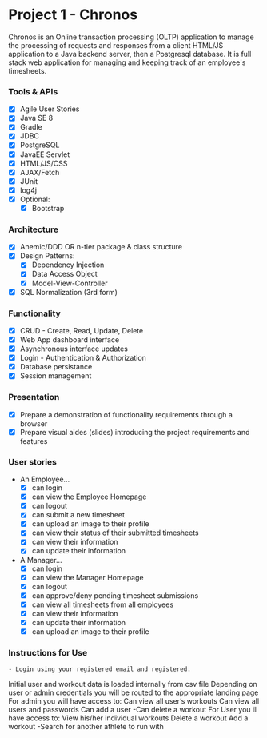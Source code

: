# Project 1 - Chronos
Chronos is an Online transaction processing (OLTP) application to manage the processing of requests and responses from a client HTML/JS application to a Java backend server, then a Postgresql database. It is full stack web application for managing and keeping track of an employee's timesheets.

### Tools & APIs
- [x] Agile User Stories
- [x] Java SE 8
- [x] Gradle
- [x] JDBC
- [x] PostgreSQL
- [x] JavaEE Servlet
- [x] HTML/JS/CSS
- [x] AJAX/Fetch
- [x] JUnit
- [x] log4j
- [x] Optional:
    - [x] Bootstrap

### Architecture
- [x] Anemic/DDD OR n-tier package & class structure
- [x] Design Patterns:
    - [x] Dependency Injection
    - [x] Data Access Object
    - [x] Model-View-Controller
- [x] SQL Normalization (3rd form)

### Functionality
- [x] CRUD - Create, Read, Update, Delete
- [x] Web App dashboard interface
- [x] Asynchronous interface updates
- [x] Login - Authentication & Authorization
- [x] Database persistance
- [x] Session management

### Presentation
- [x] Prepare a demonstration of functionality requirements through a browser
- [x] Prepare visual aides (slides) introducing the project requirements and features

### User stories
- An Employee...
    - [x] can login
    - [x] can view the Employee Homepage
    - [x] can logout
    - [x] can submit a new timesheet
    - [x] can upload an image to their profile
    - [x] can view their status of their submitted timesheets
    - [x] can view their information
    - [x] can update their information

- A Manager...
    - [x] can login
    - [x] can view the Manager Homepage
    - [x] can logout
    - [x] can approve/deny pending timesheet submissions
    - [x] can view all timesheets from all employees
    - [x] can view their information
    - [x] can update their information
    - [x] can upload an image to their profile

### Instructions for Use

    - Login using your registered email and registered.
Initial user and workout data is loaded internally from csv file
Depending on user or admin credentials you will be routed to the appropriate landing page
For admin you will have access to:
Can view all user’s workouts
Can view all users and passwords
Can add a user -Can delete a workout
For User you ill have access to:
View his/her individual workouts
Delete a workout
Add a workout -Search for another athlete to run with
